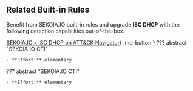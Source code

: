 ## Related Built-in Rules

Benefit from SEKOIA.IO built-in rules and upgrade **ISC DHCP** with the following detection capabilities out-of-the-box.

[SEKOIA.IO x ISC DHCP on ATT&CK Navigator](https://mitre-attack.github.io/attack-navigator/#layerURL=https%3A%2F%2Fraw.githubusercontent.com%2FSEKOIA-IO%2Fdocumentation%2Fmain%2F_shared_content%2Foperations_center%2Fdetection%2Fgenerated%2Fattack_9044ba46-2b5d-4ebd-878a-51d62e84c8df_do_not_edit_manually.json){ .md-button }
??? abstract "SEKOIA.IO CTI"
    
    
    
    - **Effort:** elementary

??? abstract "SEKOIA.IO CTI"
    
    
    
    - **Effort:** elementary
